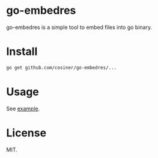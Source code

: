 # go-embedres

go-embedres is a simple tool to embed files into go binary.

# Install
```sh
go get github.com/cosiner/go-embedres/...
```

# Usage
See [example](example).

# License 
MIT.